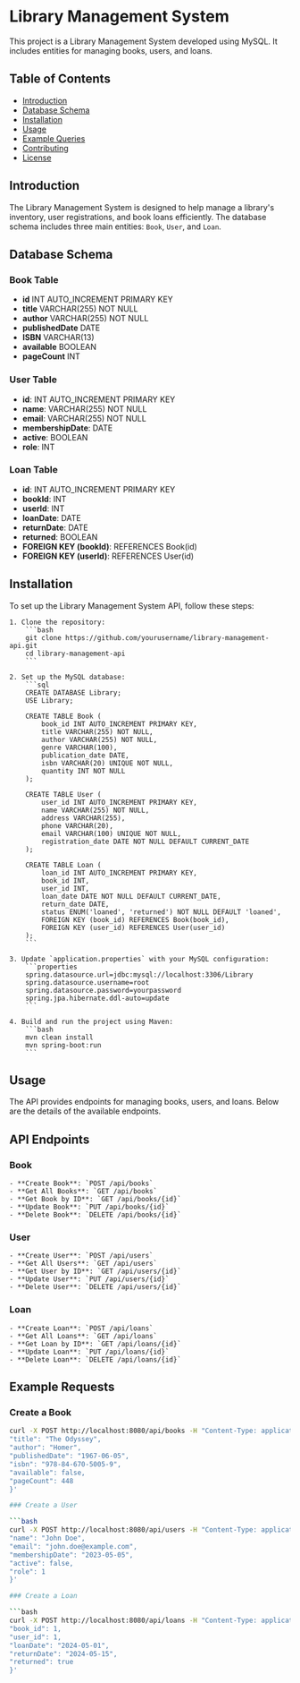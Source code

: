 # Library Management System

This project is a Library Management System developed using MySQL. It includes entities for managing books, users, and loans.

## Table of Contents

- [Introduction](#introduction)
- [Database Schema](#database-schema)
- [Installation](#installation)
- [Usage](#usage)
- [Example Queries](#example-queries)
- [Contributing](#contributing)
- [License](#license)

## Introduction

The Library Management System is designed to help manage a library's inventory, user registrations, and book loans efficiently. The database schema includes three main entities: `Book`, `User`, and `Loan`.

## Database Schema

### Book Table

- **id** INT AUTO_INCREMENT PRIMARY KEY
- **title** VARCHAR(255) NOT NULL
- **author** VARCHAR(255) NOT NULL
- **publishedDate** DATE
- **ISBN** VARCHAR(13)
- **available** BOOLEAN
- **pageCount** INT 

### User Table

- **id**: INT AUTO_INCREMENT PRIMARY KEY
- **name**: VARCHAR(255) NOT NULL
- **email**: VARCHAR(255) NOT NULL
- **membershipDate**: DATE
- **active**: BOOLEAN
- **role**: INT

### Loan Table

- **id**: INT AUTO_INCREMENT PRIMARY KEY
- **bookId**: INT
- **userId**: INT
- **loanDate**: DATE
- **returnDate**: DATE
- **returned**: BOOLEAN
- **FOREIGN KEY (bookId)**: REFERENCES Book(id)
- **FOREIGN KEY (userId)**: REFERENCES User(id)

## Installation

To set up the Library Management System API, follow these steps:

    1. Clone the repository:
        ```bash
        git clone https://github.com/yourusername/library-management-api.git
        cd library-management-api
        ```
    
    2. Set up the MySQL database:
        ```sql
        CREATE DATABASE Library;
        USE Library;
    
        CREATE TABLE Book (
            book_id INT AUTO_INCREMENT PRIMARY KEY,
            title VARCHAR(255) NOT NULL,
            author VARCHAR(255) NOT NULL,
            genre VARCHAR(100),
            publication_date DATE,
            isbn VARCHAR(20) UNIQUE NOT NULL,
            quantity INT NOT NULL
        );
    
        CREATE TABLE User (
            user_id INT AUTO_INCREMENT PRIMARY KEY,
            name VARCHAR(255) NOT NULL,
            address VARCHAR(255),
            phone VARCHAR(20),
            email VARCHAR(100) UNIQUE NOT NULL,
            registration_date DATE NOT NULL DEFAULT CURRENT_DATE
        );
    
        CREATE TABLE Loan (
            loan_id INT AUTO_INCREMENT PRIMARY KEY,
            book_id INT,
            user_id INT,
            loan_date DATE NOT NULL DEFAULT CURRENT_DATE,
            return_date DATE,
            status ENUM('loaned', 'returned') NOT NULL DEFAULT 'loaned',
            FOREIGN KEY (book_id) REFERENCES Book(book_id),
            FOREIGN KEY (user_id) REFERENCES User(user_id)
        );
        ```
    
    3. Update `application.properties` with your MySQL configuration:
        ```properties
        spring.datasource.url=jdbc:mysql://localhost:3306/Library
        spring.datasource.username=root
        spring.datasource.password=yourpassword
        spring.jpa.hibernate.ddl-auto=update
        ```
    
    4. Build and run the project using Maven:
        ```bash
        mvn clean install
        mvn spring-boot:run
        ```

## Usage

The API provides endpoints for managing books, users, and loans. Below are the details of the available endpoints.

## API Endpoints

### Book
    
    - **Create Book**: `POST /api/books`
    - **Get All Books**: `GET /api/books`
    - **Get Book by ID**: `GET /api/books/{id}`
    - **Update Book**: `PUT /api/books/{id}`
    - **Delete Book**: `DELETE /api/books/{id}`
    
### User
    
    - **Create User**: `POST /api/users`
    - **Get All Users**: `GET /api/users`
    - **Get User by ID**: `GET /api/users/{id}`
    - **Update User**: `PUT /api/users/{id}`
    - **Delete User**: `DELETE /api/users/{id}`
    
### Loan
    
    - **Create Loan**: `POST /api/loans`
    - **Get All Loans**: `GET /api/loans`
    - **Get Loan by ID**: `GET /api/loans/{id}`
    - **Update Loan**: `PUT /api/loans/{id}`
    - **Delete Loan**: `DELETE /api/loans/{id}`
    
## Example Requests

### Create a Book

```bash
curl -X POST http://localhost:8080/api/books -H "Content-Type: application/json" -d '{
"title": "The Odyssey",
"author": "Homer",
"publishedDate": "1967-06-05",
"isbn": "978-84-670-5005-9",
"available": false,
"pageCount": 448 
}'

### Create a User

```bash
curl -X POST http://localhost:8080/api/users -H "Content-Type: application/json" -d '{
"name": "John Doe",
"email": "john.doe@example.com",
"membershipDate": "2023-05-05",
"active": false,
"role": 1    
}'

### Create a Loan

```bash
curl -X POST http://localhost:8080/api/loans -H "Content-Type: application/json" -d '{
"book_id": 1,
"user_id": 1,
"loanDate": "2024-05-01",
"returnDate": "2024-05-15",
"returned": true
}'


